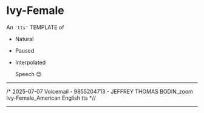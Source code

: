 # Ivy-Female 
An `'tts'` TEMPLATE of
- Natural
- Paused
- Interpolated
  
  Speech 😊

-----

/* 2025-07-07 Voicemail - 9855204713 - JEFFREY THOMAS BODIN_zoom Ivy-Female_American English tts *//

-----

